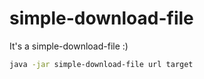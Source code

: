# simple-download-file

It's a simple-download-file :)

```bash
java -jar simple-download-file url target
 ```
